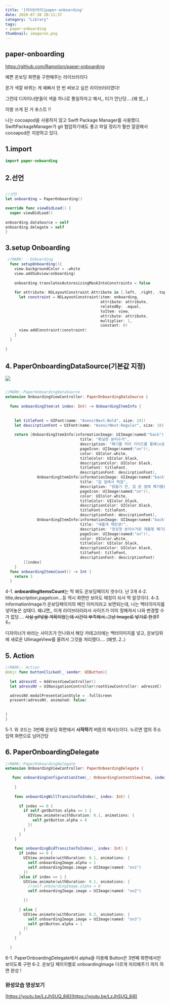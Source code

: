 ```yaml
---
title: '[라이브러리]paper-onboarding'
date: 2020-07-30 20:11:37
category: "Library"
tags:
- paper-onboarding
thumbnail: image/on.png
---
```



## **paper-onboarding**

[https://github.com/Ramotion/paper-onboarding
](https://github.com/Ramotion/paper-onboarding
)


예쁜 온보딩 화면을 구현해주는 라이브러리다 

몬가 색깔 바뀌는 게 예뻐서 한 번 써보고 싶은 라이브러리였다! 

그런데 디자이너분들이 색을 하나로 통일하자고 해서,, 티가 안난당....(왜 썼,,.)


이왕 쓰게 된 거 포스트 !!


나는 cocoapod을 사용하지 않고 Swift Package Manager를 사용했다. 
SwiftPackageManager가 git 협업하기에도 좋고 파일 정리가 훨씬 깔끔해서
cocoapod은 지양하고 있다. 



## **1.import**

```swift
import paper-onboarding
```

## **2.선언**

```swift

//선언
let onboarding = PaperOnboarding()

override func viewDidLoad() {
  super.viewDidLoad()
      
onboarding.dataSource = self
onboarding.delegate = self
}

```


## **3.setup Onboarding**

```swift
 //MARK: - Onboarding
  func setupOnboarding(){
    view.backgroundColor = .white
    view.addSubview(onboarding)
    
    onboarding.translatesAutoresizingMaskIntoConstraints = false
    
    for attribute: NSLayoutConstraint.Attribute in [.left, .right, .top, .bottom] {
      let constraint = NSLayoutConstraint(item: onboarding,
                                          attribute: attribute,
                                          relatedBy: .equal,
                                          toItem: view,
                                          attribute: attribute,
                                          multiplier: 1,
                                          constant: 0)
      view.addConstraint(constraint)
    }
  }
  
}
```

## **4. PaperOnboardingDataSource(기본값 지정)**

![](image/on1.png)

```swift

//MARK:-PaperOnboardingDataSource
extension OnboardingViewController: PaperOnboardingDataSource {
  
  func onboardingItem(at index: Int) -> OnboardingItemInfo {
    
    
    let titleFont = UIFont(name: "AvenirNext-Bold", size: 24)!
    let descirptionFont = UIFont(name: "AvenirNext-Regular", size: 18)!
    
    return [OnboardingItemInfo(informationImage: UIImage(named:"back")!,
                                 title: "확실한 분리수거",
                                 description: "폐기물 처리 가이드를 통해\n궁금했던 분리수거 방법을 알아보세요.\n잘못된 분리수거 방법을 바로 잡아요",
                                 pageIcon: UIImage(named:"on")!,
                                 color: UIColor.white,
                                 titleColor: UIColor.black,
                                 descriptionColor: UIColor.black,
                                 titleFont: titleFont,
                                 descriptionFont: descirptionFont),
              OnboardingItemInfo(informationImage: UIImage(named:"back")!,
                                 title: "집 앞에서 픽업",
                                 description: "잠들기 전, 집 문 앞에 폐기물을 놓아두고\n쓸애기 서비스를 이용해보세요.\n잠든 사이에 빠르게 수거해 갈게요.",
                                 pageIcon: UIImage(named:"on")!,
                                 color: UIColor.white,
                                 titleColor: UIColor.black,
                                 descriptionColor: UIColor.black,
                                 titleFont: titleFont,
                                 descriptionFont: descirptionFont),
              OnboardingItemInfo(informationImage: UIImage(named:"back")!,
                                 title: "새롭게 재탄생!",
                                 description: "정성껏 분리수거된 재활용 폐기물은\n종류별로 나눠져 재활용 업체에 넘어갑니다\n나의 작은 노력 하나로 깨끗한 지구를 만들어요!",
                                 pageIcon: UIImage(named:"on")!,
                                 color: UIColor.white,
                                 titleColor: UIColor.black,
                                 descriptionColor: UIColor.black,
                                 titleFont: titleFont,
                                 descriptionFont: descirptionFont)
        ][index]
    }
  func onboardingItemsCount() -> Int {
    return 3
  }
```
4-1. **onboardingItemsCount**는 딱 봐도 온보딩페이지 갯수다. 난 3개
4-2. title,description,pageIcon...등 역시 화면만 보아도 매칭이 되서 딱 알것이다. 
4-3. informationImage가 온보딩페이지의 메인 이미지라고 보면되는데, 나는 백터이미지를 넣어놓은 상태다. 왜냐면,, 이게 라이브러리라서 사이즈가 이미 정해져서 나와 변경할 수가 없당....  ~~사실 gif넣을 계획이었는데 시간이 부족해서..그냥 Image로 넣기로 한것T T..~~

디자이너가 바라는 사이즈가 안나와서 해당 카테고리에는 백터이미지를 넣고, 온보딩위에 새로운 UIImageView를 올려서 그것을 처리했다.... (왜썻..2..)



## **5. Action**


```swift
//MARK:- Action
@objc func buttonClicked(_ sender: UIButton){
  
  let adressVC = AddressViewController()
  let adressNV = UINavigationController(rootViewController: adressVC)

  adressNV.modalPresentationStyle = .fullScreen
  present(adressNV, animated: false)
  
  
}
}
```
5-1. 위 코드는 3번째 온보딩 화면에서 **시작하기** 버튼의 메서드이다.  누르면 앱의 주소입력 화면으로 넘어간당




## **6. PaperOnboardingDelegate**


```swift
//MARK:-PaperOnboardingDelegate
extension OnboardingViewController: PaperOnboardingDelegate {

   func onboardingConfigurationItem(_: OnboardingContentViewItem, index _: Int) {
      
    }
    
    func onboardingWillTransitonToIndex(_ index: Int) {
      
      if index == 0 {
        if self.getButton.alpha == 1 {
          UIView.animate(withDuration: 0.1, animations: {
            self.getButton.alpha = 0
          })
        }
      }
    }
    
    func onboardingDidTransitonToIndex(_ index: Int) {
      if index == 0 {
        UIView.animate(withDuration: 0.1, animations: {
          self.onboardingImage.alpha = 1
          self.onboardingImage.image = UIImage(named: "on1")
        })
      }else if index == 1 {
        UIView.animate(withDuration: 0.1, animations: {
          //self.onboardingImage.alpha = 0
          self.onboardingImage.image = UIImage(named: "on2")

        })
        
      } else {
        UIView.animate(withDuration: 0.2, animations: {
          self.onboardingImage.image = UIImage(named: "on3")
          self.getButton.alpha = 1
        })
      }
    }
    
  }

```
6-1. PaperOnboardingDelegate에서 alpha을 이용해 Button은 3번째 화면에서만 보이도록 구현
6-2. 온보딩 페이지별로  onboardingImage 다르게 처리해주기 까지 하면 완성 !




### **완성모습 영상보기**

[https://youtu.be/LzJhSUQ_8i8](https://youtu.be/LzJhSUQ_8i8)



